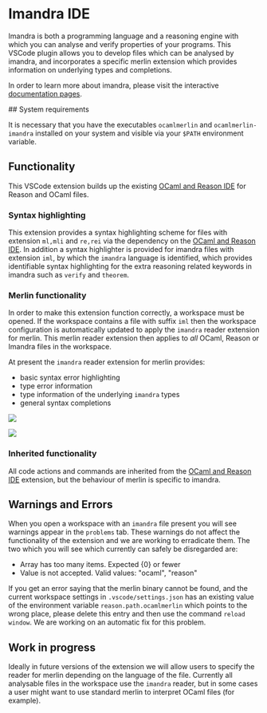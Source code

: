 # Imandra IDE

Imandra is both a programming language and a reasoning engine with which you can analyse and verify properties of your programs. This VSCode plugin allows you to develop files which can be analysed by imandra, and incorporates a specific merlin extension which provides information on underlying types and completions. 

In order to learn more about imandra, please visit the interactive [documentation pages](https://docs.imandra.ai/imandra-docs/).

## System requirements

It is necessary that you have the executables `ocamlmerlin` and  `ocamlmerlin-imandra` installed on your system and visible via your `$PATH` environment variable.

## Functionality

This VSCode extension builds up the existing [OCaml and Reason IDE](https://marketplace.visualstudio.com/items?itemName=freebroccolo.reasonml) for Reason and OCaml files.

### Syntax highlighting

This extension provides a syntax highlighting scheme for files with extension `ml,mli` and `re,rei` via the dependency on the [OCaml and Reason IDE](https://marketplace.visualstudio.com/items?itemName=freebroccolo.reasonml). In addition a syntax highlighter is provided for imandra files with extension `iml`, by which the `imandra` language is identified, which provides identifiable syntax highlighting for the extra reasoning related keywords in imandra such as `verify` and `theorem`.

### Merlin functionality

In order to make this extension function correctly, a workspace must be opened. If the workspace contains a file with suffix `iml` then the workspace configuration is automatically updated to apply the `imandra` reader extension for merlin. This merlin reader extension then applies to *all* OCaml, Reason or Imandra files in the workspace. 

At present the `imandra` reader extension for merlin provides:

- basic syntax error highlighting
- type error information
- type information of the underlying `imandra` types
- general syntax completions

![](https://storage.googleapis.com/imandra-assets/images/github/VS_code_documentation_gif/testImandraHover1.gif)

![](https://storage.googleapis.com/imandra-assets/images/github/VS_code_documentation_gif/testImandraCompletion.gif)


### Inherited functionality

All code actions and commands are inherited from the [OCaml and Reason IDE](https://marketplace.visualstudio.com/items?itemName=freebroccolo.reasonml) extension, but the behaviour of merlin is specific to imandra.

## Warnings and Errors

When you open a workspace with an `imandra` file present you will see warnings appear in the `problems` tab. These warnings do not affect the functionality of the extension and we are working to erradicate them. The two which you will see which currently can safely be disregarded are:

- Array has too many items. Expected {0} or fewer
- Value is not accepted. Valid values: "ocaml", "reason"

If you get an error saying that the merlin binary cannot be found, and the current workspace settings in `.vscode/settings.json` has an existing value of the environment variable `reason.path.ocamlmerlin` which points to the wrong place, please delete this entry and then use the command `reload window`. We are working on an automatic fix for this problem.


## Work in progress

Ideally in future versions of the extension we will allow users to specify the reader for merlin depending on the language of the file. Currently all analysable files in the workspace use the `imandra` reader, but in some cases a user might want to use standard merlin to interpret OCaml files (for example).



